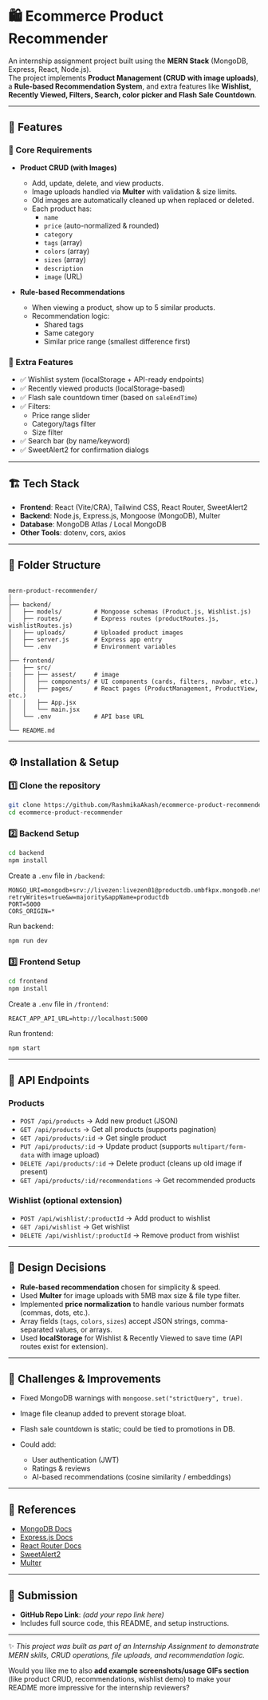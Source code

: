# 🛍️ Ecommerce Product Recommender

An internship assignment project built using the **MERN Stack** (MongoDB, Express, React, Node.js).  
The project implements **Product Management (CRUD with image uploads)**, a **Rule-based Recommendation System**, and extra features like **Wishlist, Recently Viewed, Filters, Search, color picker and Flash Sale Countdown**.  

---

## 🚀 Features

### 🔹 Core Requirements
- **Product CRUD (with Images)**  
  - Add, update, delete, and view products.  
  - Image uploads handled via **Multer** with validation & size limits.  
  - Old images are automatically cleaned up when replaced or deleted.  
  - Each product has:  
    - `name`  
    - `price` (auto-normalized & rounded)  
    - `category`  
    - `tags` (array)  
    - `colors` (array)  
    - `sizes` (array)  
    - `description`  
    - `image` (URL)  

- **Rule-based Recommendations**  
  - When viewing a product, show up to 5 similar products.  
  - Recommendation logic:
    - Shared tags  
    - Same category  
    - Similar price range (smallest difference first)  

### 🔹 Extra Features
- ✅ Wishlist system (localStorage + API-ready endpoints)  
- ✅ Recently viewed products (localStorage-based)  
- ✅ Flash sale countdown timer (based on `saleEndTime`)  
- ✅ Filters:
  - Price range slider  
  - Category/tags filter  
  - Size filter  
- ✅ Search bar (by name/keyword)  
- ✅ SweetAlert2 for confirmation dialogs  

---

## 🏗️ Tech Stack

- **Frontend**: React (Vite/CRA), Tailwind CSS, React Router, SweetAlert2  
- **Backend**: Node.js, Express.js, Mongoose (MongoDB), Multer  
- **Database**: MongoDB Atlas / Local MongoDB  
- **Other Tools**: dotenv, cors, axios  

---

## 📂 Folder Structure

```

mern-product-recommender/
│
├── backend/
│   ├── models/         # Mongoose schemas (Product.js, Wishlist.js)
│   ├── routes/         # Express routes (productRoutes.js, wishlistRoutes.js)
│   ├── uploads/        # Uploaded product images
│   ├── server.js       # Express app entry
│   └── .env            # Environment variables
│
├── frontend/
│   ├── src/
|   ├── ├── assest/     # image
│   │   ├── components/ # UI components (cards, filters, navbar, etc.)
│   │   ├── pages/      # React pages (ProductManagement, ProductView, etc.)
│   │   ├── App.jsx
│   │   └── main.jsx
│   └── .env            # API base URL
│
└── README.md

````

---

## ⚙️ Installation & Setup

### 1️⃣ Clone the repository
```bash
git clone https://github.com/RashmikaAkash/ecommerce-product-recommender.git
cd ecommerce-product-recommender
````

### 2️⃣ Backend Setup

```bash
cd backend
npm install
```

Create a `.env` file in `/backend`:

```env
MONGO_URI=mongodb+srv://livezen:livezen01@productdb.umbfkpx.mongodb.net/productdb?retryWrites=true&w=majority&appName=productdb
PORT=5000
CORS_ORIGIN=*
```

Run backend:

```bash
npm run dev
```

### 3️⃣ Frontend Setup

```bash
cd frontend
npm install
```

Create a `.env` file in `/frontend`:

```env
REACT_APP_API_URL=http://localhost:5000
```

Run frontend:

```bash
npm start
```

---

## 📡 API Endpoints

### Products

* `POST /api/products` → Add new product (JSON)
* `GET /api/products` → Get all products (supports pagination)
* `GET /api/products/:id` → Get single product
* `PUT /api/products/:id` → Update product (supports `multipart/form-data` with image upload)
* `DELETE /api/products/:id` → Delete product (cleans up old image if present)
* `GET /api/products/:id/recommendations` → Get recommended products

### Wishlist (optional extension)

* `POST /api/wishlist/:productId` → Add product to wishlist
* `GET /api/wishlist` → Get wishlist
* `DELETE /api/wishlist/:productId` → Remove product from wishlist

---

## 🎨 Design Decisions

* **Rule-based recommendation** chosen for simplicity & speed.
* Used **Multer** for image uploads with 5MB max size & file type filter.
* Implemented **price normalization** to handle various number formats (commas, dots, etc.).
* Array fields (`tags`, `colors`, `sizes`) accept JSON strings, comma-separated values, or arrays.
* Used **localStorage** for Wishlist & Recently Viewed to save time (API routes exist for extension).

---

## 🚧 Challenges & Improvements

* Fixed MongoDB warnings with `mongoose.set("strictQuery", true)`.
* Image file cleanup added to prevent storage bloat.
* Flash sale countdown is static; could be tied to promotions in DB.
* Could add:

  * User authentication (JWT)
  * Ratings & reviews
  * AI-based recommendations (cosine similarity / embeddings)

---

## 📖 References

* [MongoDB Docs](https://www.mongodb.com/docs/)
* [Express.js Docs](https://expressjs.com/)
* [React Router Docs](https://reactrouter.com/)
* [SweetAlert2](https://sweetalert2.github.io/)
* [Multer](https://github.com/expressjs/multer)

---

## 📌 Submission

* **GitHub Repo Link**: *(add your repo link here)*
* Includes full source code, this README, and setup instructions.

---

✨ *This project was built as part of an Internship Assignment to demonstrate MERN skills, CRUD operations, file uploads, and recommendation logic.*


Would you like me to also **add example screenshots/usage GIFs section** (like product CRUD, recommendations, wishlist demo) to make your README more impressive for the internship reviewers?
```
